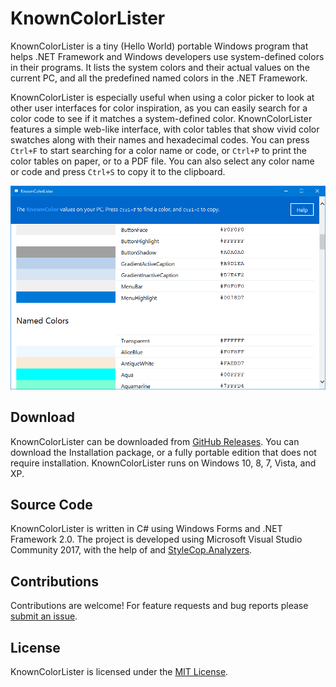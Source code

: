 # KnownColorLister
KnownColorLister is a tiny (Hello World) portable Windows program that helps .NET Framework and Windows developers use system-defined colors in their programs. It lists the system colors and their actual values on the current PC, and all the predefined named colors in the .NET Framework.

KnownColorLister is especially useful when using a color picker to look at other user interfaces for color inspiration, as you can easily search for a color code to see if it matches a system-defined color. KnownColorLister features a simple web-like interface, with color tables that show vivid color swatches along with their names and hexadecimal codes. You can press `Ctrl+F` to start searching for a color name or code, or `Ctrl+P` to print the color tables on paper, or to a PDF file. You can also select any color name or code and press `Ctrl+S` to copy it to the clipboard.

![KnownColorLister Screenshot](Assets/Repo/knowncolorlister-screenshot.png)

## Download

KnownColorLister can be downloaded from [GitHub Releases](https://github.com/TechAurelian/KnownColorLister/releases/latest). You can download the Installation package, or a fully portable edition that does not require installation. KnownColorLister runs on Windows 10, 8, 7, Vista, and XP.

## Source Code

KnownColorLister is written in C# using Windows Forms and .NET Framework 2.0. The project is developed using Microsoft Visual Studio Community 2017, with the help of  and [StyleCop.Analyzers](https://github.com/DotNetAnalyzers/StyleCopAnalyzers).

## Contributions

Contributions are welcome! For feature requests and bug reports please [submit an issue](https://github.com/TechAurelian/KnownColorLister/issues).

## License

KnownColorLister is licensed under the [MIT License](LICENSE).
